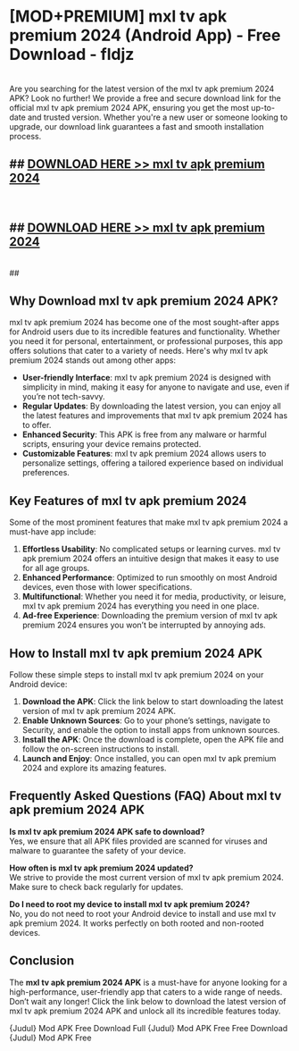 # [MOD+PREMIUM] mxl tv apk premium 2024 (Android App) - Free Download - fldjz <br>
<br>
Are you searching for the latest version of the mxl tv apk premium 2024 APK? Look no further! We provide a free and secure download link for the official mxl tv apk premium 2024 APK, ensuring you get the most up-to-date and trusted version. Whether you're a new user or someone looking to upgrade, our download link guarantees a fast and smooth installation process.


## ##  [DOWNLOAD HERE >> mxl tv apk premium 2024](http://freeplayer.one?title=mxl_tv_apk_premium_2024&ref=apk1)
  <br>

##  ## [DOWNLOAD HERE >> mxl tv apk premium 2024](http://freeplayer.one?title=mxl_tv_apk_premium_2024&ref=apk1)
  <br>
  ##



## Why Download mxl tv apk premium 2024 APK?

mxl tv apk premium 2024 has become one of the most sought-after apps for Android users due to its incredible features and functionality. Whether you need it for personal, entertainment, or professional purposes, this app offers solutions that cater to a variety of needs. Here's why mxl tv apk premium 2024 stands out among other apps:

- **User-friendly Interface**: mxl tv apk premium 2024 is designed with simplicity in mind, making it easy for anyone to navigate and use, even if you’re not tech-savvy.
- **Regular Updates**: By downloading the latest version, you can enjoy all the latest features and improvements that mxl tv apk premium 2024 has to offer.
- **Enhanced Security**: This APK is free from any malware or harmful scripts, ensuring your device remains protected.
- **Customizable Features**: mxl tv apk premium 2024 allows users to personalize settings, offering a tailored experience based on individual preferences.

## Key Features of mxl tv apk premium 2024

Some of the most prominent features that make mxl tv apk premium 2024 a must-have app include:

1. **Effortless Usability**: No complicated setups or learning curves. mxl tv apk premium 2024 offers an intuitive design that makes it easy to use for all age groups.
2. **Enhanced Performance**: Optimized to run smoothly on most Android devices, even those with lower specifications.
3. **Multifunctional**: Whether you need it for media, productivity, or leisure, mxl tv apk premium 2024 has everything you need in one place.
4. **Ad-free Experience**: Downloading the premium version of mxl tv apk premium 2024 ensures you won’t be interrupted by annoying ads.

## How to Install mxl tv apk premium 2024 APK

Follow these simple steps to install mxl tv apk premium 2024 on your Android device:

1. **Download the APK**: Click the link below to start downloading the latest version of mxl tv apk premium 2024 APK.
2. **Enable Unknown Sources**: Go to your phone’s settings, navigate to Security, and enable the option to install apps from unknown sources.
3. **Install the APK**: Once the download is complete, open the APK file and follow the on-screen instructions to install.
4. **Launch and Enjoy**: Once installed, you can open mxl tv apk premium 2024 and explore its amazing features.

## Frequently Asked Questions (FAQ) About mxl tv apk premium 2024 APK

**Is mxl tv apk premium 2024 APK safe to download?**  
Yes, we ensure that all APK files provided are scanned for viruses and malware to guarantee the safety of your device.

**How often is mxl tv apk premium 2024 updated?**  
We strive to provide the most current version of mxl tv apk premium 2024. Make sure to check back regularly for updates.

**Do I need to root my device to install mxl tv apk premium 2024?**  
No, you do not need to root your Android device to install and use mxl tv apk premium 2024. It works perfectly on both rooted and non-rooted devices.

## Conclusion

The **mxl tv apk premium 2024 APK** is a must-have for anyone looking for a high-performance, user-friendly app that caters to a wide range of needs. Don’t wait any longer! Click the link below to download the latest version of mxl tv apk premium 2024 APK and unlock all its incredible features today.

{Judul} Mod APK Free
Download Full {Judul} Mod APK Free
Free Download {Judul} Mod APK Free

